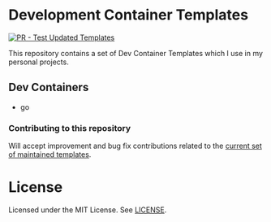 # Development Container Templates

[![PR - Test Updated Templates](https://github.com/ihabsoliman/devcontainers/actions/workflows/test-pr.yml/badge.svg?branch=main)](https://github.com/ihabsoliman/devcontainers/actions/workflows/test-pr.yml)

This repository contains a set of Dev Container Templates which I use in my personal projects.

## Dev Containers

- go

### Contributing to this repository

Will accept improvement and bug fix contributions related to the
[current set of maintained templates](./src).

# License
Licensed under the MIT License. See [LICENSE](LICENSE).
